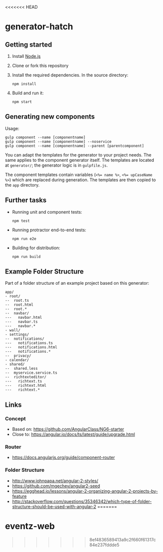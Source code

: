 <<<<<<< HEAD
# generator-hatch

## Getting started

1. Install [Node.js](http://nodejs.org)

2. Clone or fork this repository

3. Install the required dependencies. In the source directory:
    ```
    npm install
    ```

4. Build and run it:
   ```
   npm start
   ```

## Generating new components

   Usage:
   ```
   gulp component --name [componentname]
   gulp component --name [componentname] --noservice
   gulp component --name [componentname] --parent [parentcomponent]
   ```

You can adapt the templates for the generator to your project needs. The same applies
to the component generator itself. The templates are located at `generator/`; the generator
logic is in `gulpfile.js`.

The component templates contain variables (`<%= name %>`, `<%= upCaseName %>`) which are replaced
during generation. The templates are then copied to the `app` directory.

## Further tasks

- Running unit and component tests:
  ```
  npm test
  ```

- Running protractor end-to-end tests:
  ```
  npm run e2e
  ```

- Building for distribution:
  ```
  npm run build
  ```

## Example Folder Structure

Part of a folder structure of an example project based on this generator:

```
app/
- root/
--  root.ts
--  root.html
--  root.*
--  navbar/
---   navbar.html
---   navbar.ts
---   navbar.*
- wall/
- settings/
--  notifications/
---   notifications.ts
---   notifications.html
---   notifications.*
--  privacy/
- calendar/
- shared/
--  shared.less
--  myservice.service.ts
--  richtexteditor/
---   richtext.ts
---   richtext.html
---   richtext.*
```

## Links

### Concept
- Based on: https://github.com/AngularClass/NG6-starter
- Close to: https://angular.io/docs/ts/latest/guide/upgrade.html

### Router
- https://docs.angularjs.org/guide/component-router

### Folder Structure
- http://www.johnpapa.net/angular-2-styles/
- https://github.com/mgechev/angular2-seed
- https://egghead.io/lessons/angular-2-organizing-angular-2-projects-by-feature
- http://stackoverflow.com/questions/35346342/which-type-of-folder-structure-should-be-used-with-angular-2
=======
# eventz-web
>>>>>>> 8ef4836589413a9c2f660f61317c84e237fddde5
